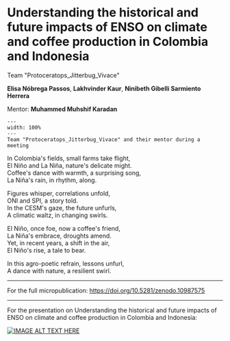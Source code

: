 # Understanding the historical and future impacts of ENSO on climate and coffee production in Colombia and Indonesia

Team "Protoceratops_Jitterbug_Vivace"

 **Elisa Nóbrega Passos**, **Lakhvinder Kaur**, **Ninibeth Gibelli Sarmiento Herrera**

Mentor: **Muhammed Muhshif Karadan**

```{figure} team-photos/team_project12.jpeg
---
width: 100%
---
Team "Protoceratops_Jitterbug_Vivace" and their mentor during a meeting
```

In Colombia's fields, small farms take flight,<br>
El Niño and La Niña, nature's delicate might.<br>
Coffee's dance with warmth, a surprising song,<br>
La Niña's rain, in rhythm, along.<br>

Figures whisper, correlations unfold,<br>
ONI and SPI, a story told.<br>
In the CESM's gaze, the future unfurls,<br>
A climatic waltz, in changing swirls.<br>

El Niño, once foe, now a coffee's friend,<br>
La Niña's embrace, droughts amend.<br>
Yet, in recent years, a shift in the air,<br>
El Niño's rise, a tale to bear.<br>

In this agro-poetic refrain, lessons unfurl,<br>
A dance with nature, a resilient swirl.<br>

---
For the full micropublication:
https://doi.org/10.5281/zenodo.10987575
___

For the presentation on Understanding the historical and future impacts of ENSO on climate and coffee production in Colombia and Indonesia:


[![IMAGE ALT TEXT HERE](https://img.youtube.com/vi/fR_JKVHHoAE/0.jpg)](https://www.youtube.com/watch?v=fR_JKVHHoAE)
